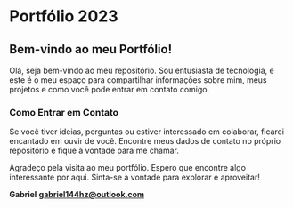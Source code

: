 # Portfólio 2023

## Bem-vindo ao meu Portfólio!

Olá, seja bem-vindo ao meu repositório. Sou entusiasta de tecnologia, e este é o meu espaço para compartilhar informações sobre mim, meus projetos e como você pode entrar em contato comigo.

### Como Entrar em Contato

Se você tiver ideias, perguntas ou estiver interessado em colaborar, ficarei encantado em ouvir de você. Encontre meus dados de contato no próprio repositório e fique à vontade para me chamar.

Agradeço pela visita ao meu portfólio. Espero que encontre algo interessante por aqui. Sinta-se à vontade para explorar e aproveitar!

**Gabriel**
**gabriel144hz@outlook.com**
